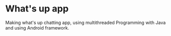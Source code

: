 # What's up app 
 Making what's up chatting app, using multithreaded Programming with Java and using Android framework.
